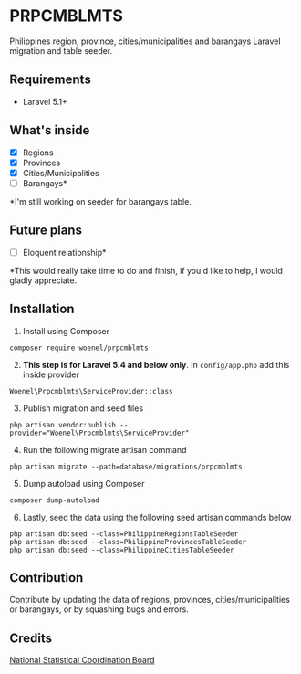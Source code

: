 # PRPCMBLMTS
Philippines region, province, cities/municipalities and barangays Laravel migration and table seeder.

## Requirements
- Laravel 5.1+

## What's inside
- [x] Regions
- [x] Provinces
- [x] Cities/Municipalities
- [ ] Barangays*

*I'm still working on seeder for barangays table.

## Future plans
- [ ] Eloquent relationship*

*This would really take time to do and finish, if you'd like to help, I would gladly appreciate.

## Installation
1. Install using Composer
```
composer require woenel/prpcmblmts
```
2. **This step is for Laravel 5.4 and below only**. In `config/app.php` add this inside provider
```
Woenel\Prpcmblmts\ServiceProvider::class
```
3. Publish migration and seed files
```
php artisan vendor:publish --provider="Woenel\Prpcmblmts\ServiceProvider"
```
4. Run the following migrate artisan command
```
php artisan migrate --path=database/migrations/prpcmblmts
```
5. Dump autoload using Composer
```
composer dump-autoload
```
6. Lastly, seed the data using the following seed artisan commands below
```
php artisan db:seed --class=PhilippineRegionsTableSeeder
php artisan db:seed --class=PhilippineProvincesTableSeeder
php artisan db:seed --class=PhilippineCitiesTableSeeder
```

## Contribution
Contribute by updating the data of regions, provinces, cities/municipalities or barangays, or by squashing bugs and errors.

## Credits
[National Statistical Coordination Board](http://www.nscb.gov.ph/)
